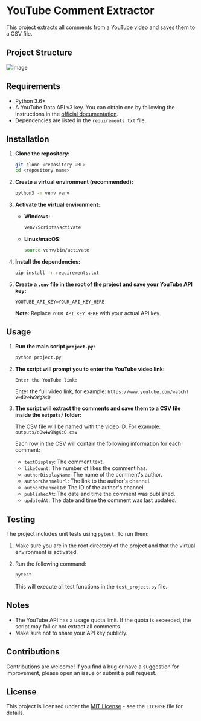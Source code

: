 # YouTube Comment Extractor

This project extracts all comments from a YouTube video and saves them to a CSV file.

## Project Structure
![image](https://github.com/user-attachments/assets/aa81759b-6012-4624-ba07-8f1c863fcb93)

## Requirements

*   Python 3.6+
*   A YouTube Data API v3 key. You can obtain one by following the instructions in the [official documentation](https://developers.google.com/youtube/v3/getting-started).
*   Dependencies are listed in the `requirements.txt` file.

## Installation

1. **Clone the repository:**

    ```bash
    git clone <repository URL>
    cd <repository name>
    ```

2. **Create a virtual environment (recommended):**

    ```bash
    python3 -m venv venv
    ```

3. **Activate the virtual environment:**

    *   **Windows:**

        ```bash
        venv\Scripts\activate
        ```

    *   **Linux/macOS:**

        ```bash
        source venv/bin/activate
        ```

4. **Install the dependencies:**

    ```bash
    pip install -r requirements.txt
    ```

5. **Create a `.env` file in the root of the project and save your YouTube API key:**

    ```
    YOUTUBE_API_KEY=YOUR_API_KEY_HERE
    ```

    **Note:** Replace `YOUR_API_KEY_HERE` with your actual API key.

## Usage

1. **Run the main script `project.py`:**

    ```bash
    python project.py
    ```

2. **The script will prompt you to enter the YouTube video link:**

    ```
    Enter the YouTube link:
    ```

    Enter the full video link, for example: `https://www.youtube.com/watch?v=dQw4w9WgXcQ`

3. **The script will extract the comments and save them to a CSV file inside the `outputs/` folder:**

    The CSV file will be named with the video ID. For example: `outputs/dQw4w9WgXcQ.csv`

    Each row in the CSV will contain the following information for each comment:

    *   `textDisplay`: The comment text.
    *   `likeCount`: The number of likes the comment has.
    *   `authorDisplayName`: The name of the comment's author.
    *   `authorChannelUrl`: The link to the author's channel.
    *   `authorChannelId`: The ID of the author's channel.
    *   `publishedAt`: The date and time the comment was published.
    *   `updatedAt`: The date and time the comment was last updated.

## Testing

The project includes unit tests using `pytest`. To run them:

1. Make sure you are in the root directory of the project and that the virtual environment is activated.
2. Run the following command:

    ```bash
    pytest
    ```

    This will execute all test functions in the `test_project.py` file.

## Notes

*   The YouTube API has a usage quota limit. If the quota is exceeded, the script may fail or not extract all comments.
*   Make sure not to share your API key publicly.

## Contributions

Contributions are welcome! If you find a bug or have a suggestion for improvement, please open an issue or submit a pull request.

## License

This project is licensed under the [MIT License](LICENSE) - see the `LICENSE` file for details.
